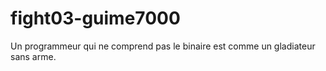 # fight03-guime7000

Un programmeur qui ne comprend pas le binaire est comme un gladiateur sans arme.